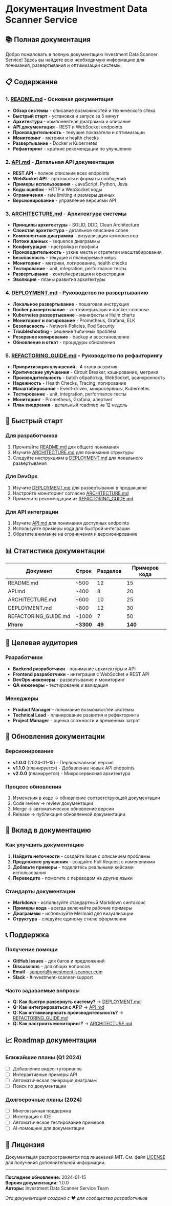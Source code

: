 # Документация Investment Data Scanner Service

## 📚 Полная документация

Добро пожаловать в полную документацию Investment Data Scanner Service! Здесь вы найдете всю необходимую информацию для понимания, развертывания и оптимизации системы.

## 📋 Содержание

### 1. [README.md](../README.md) - Основная документация

- **Обзор системы** - описание возможностей и технического стека
- **Быстрый старт** - установка и запуск за 5 минут
- **Архитектура** - компонентная диаграмма и описание
- **API документация** - REST и WebSocket endpoints
- **Производительность** - текущие показатели и оптимизации
- **Мониторинг** - метрики и health checks
- **Развертывание** - Docker и Kubernetes
- **Рефакторинг** - краткие рекомендации по улучшению

### 2. [API.md](API.md) - Детальная API документация

- **REST API** - полное описание всех endpoints
- **WebSocket API** - протоколы и форматы сообщений
- **Примеры использования** - JavaScript, Python, Java
- **Коды ошибок** - HTTP и WebSocket коды
- **Ограничения** - rate limiting и размеры данных
- **Версионирование** - управление версиями API

### 3. [ARCHITECTURE.md](ARCHITECTURE.md) - Архитектура системы

- **Принципы архитектуры** - SOLID, DDD, Clean Architecture
- **Слоистая архитектура** - детальное описание слоев
- **Компонентная диаграмма** - визуализация компонентов
- **Потоки данных** - sequence диаграммы
- **Конфигурация** - настройка и профили
- **Производительность** - узкие места и стратегии масштабирования
- **Безопасность** - текущие и планируемые меры
- **Мониторинг** - метрики, логирование, health checks
- **Тестирование** - unit, integration, performance тесты
- **Развертывание** - контейнеризация и оркестрация
- **Эволюция** - планы развития архитектуры

### 4. [DEPLOYMENT.md](DEPLOYMENT.md) - Руководство по развертыванию

- **Локальное развертывание** - пошаговая инструкция
- **Docker развертывание** - контейнеризация и docker-compose
- **Kubernetes развертывание** - манифесты и Helm charts
- **Мониторинг и логирование** - Prometheus, Grafana, ELK
- **Безопасность** - Network Policies, Pod Security
- **Troubleshooting** - решение типичных проблем
- **Резервное копирование** - backup и восстановление
- **Обновление и откат** - процедуры обновления

### 5. [REFACTORING_GUIDE.md](REFACTORING_GUIDE.md) - Руководство по рефакторингу

- **Приоритизация улучшений** - 4 этапа развития
- **Критические улучшения** - Circuit Breaker, кэширование, метрики
- **Производительность** - batch обработка, WebSocket, асинхронность
- **Надежность** - Health Checks, Tracing, логирование
- **Масштабирование** - Event-driven, микросервисы, Kubernetes
- **Тестирование** - unit, integration, performance тесты
- **Мониторинг** - Prometheus, Grafana, алертинг
- **План внедрения** - детальный roadmap на 12 недель

## 🚀 Быстрый старт

### Для разработчиков

1. Прочитайте [README.md](../README.md) для общего понимания
2. Изучите [ARCHITECTURE.md](ARCHITECTURE.md) для понимания структуры
3. Следуйте инструкциям в [DEPLOYMENT.md](DEPLOYMENT.md) для локального развертывания

### Для DevOps

1. Изучите [DEPLOYMENT.md](DEPLOYMENT.md) для развертывания в продакшене
2. Настройте мониторинг согласно [ARCHITECTURE.md](ARCHITECTURE.md)
3. Примените рекомендации из [REFACTORING_GUIDE.md](REFACTORING_GUIDE.md)

### Для API интеграции

1. Изучите [API.md](API.md) для понимания доступных endpoints
2. Используйте примеры кода для быстрой интеграции
3. Обратите внимание на ограничения и версионирование

## 📊 Статистика документации

| Документ             | Строк     | Разделов | Примеров кода |
| -------------------- | --------- | -------- | ------------- |
| README.md            | ~500      | 12       | 15            |
| API.md               | ~400      | 8        | 20            |
| ARCHITECTURE.md      | ~600      | 10       | 25            |
| DEPLOYMENT.md        | ~800      | 12       | 30            |
| REFACTORING_GUIDE.md | ~1000     | 7        | 50            |
| **Итого**            | **~3300** | **49**   | **140**       |

## 🎯 Целевая аудитория

### Разработчики

- **Backend разработчики** - понимание архитектуры и API
- **Frontend разработчики** - интеграция с WebSocket и REST API
- **DevOps инженеры** - развертывание и мониторинг
- **QA инженеры** - тестирование и валидация

### Менеджеры

- **Product Manager** - понимание возможностей системы
- **Technical Lead** - планирование развития и рефакторинга
- **Project Manager** - оценка сложности и временных затрат

## 🔄 Обновления документации

### Версионирование

- **v1.0.0** (2024-01-15) - Первоначальная версия
- **v1.1.0** (планируется) - Добавление новых API endpoints
- **v2.0.0** (планируется) - Микросервисная архитектура

### Процесс обновления

1. Изменения в коде → обновление соответствующей документации
2. Code review → review документации
3. Merge → автоматическое обновление версии
4. Release → публикация обновленной документации

## 🤝 Вклад в документацию

### Как улучшить документацию

1. **Найдите неточности** - создайте Issue с описанием проблемы
2. **Предложите улучшения** - создайте Pull Request с изменениями
3. **Добавьте примеры** - поделитесь реальными кейсами использования
4. **Переведите** - помогите с переводом на другие языки

### Стандарты документации

- **Markdown** - используйте стандартный Markdown синтаксис
- **Примеры кода** - всегда включайте рабочие примеры
- **Диаграммы** - используйте Mermaid для визуализации
- **Структура** - следуйте единому стилю оформления

## 📞 Поддержка

### Получение помощи

- **GitHub Issues** - для багов и предложений
- **Discussions** - для общих вопросов
- **Email** - support@investment-scanner.com
- **Slack** - #investment-scanner-support

### Часто задаваемые вопросы

- **Q: Как быстро развернуть систему?** → [DEPLOYMENT.md](DEPLOYMENT.md#быстрый-старт)
- **Q: Как интегрироваться с API?** → [API.md](API.md#примеры-использования)
- **Q: Как оптимизировать производительность?** → [REFACTORING_GUIDE.md](REFACTORING_GUIDE.md#производительность)
- **Q: Как настроить мониторинг?** → [ARCHITECTURE.md](ARCHITECTURE.md#мониторинг-и-наблюдаемость)

## 📈 Roadmap документации

### Ближайшие планы (Q1 2024)

- [ ] Добавление видео-туториалов
- [ ] Интерактивные примеры API
- [ ] Автоматическая генерация диаграмм
- [ ] Поиск по документации

### Долгосрочные планы (2024)

- [ ] Многоязычная поддержка
- [ ] Интеграция с IDE
- [ ] Автоматическое тестирование примеров
- [ ] AI-помощник для документации

## 📝 Лицензия

Документация распространяется под лицензией MIT. См. файл [LICENSE](../LICENSE) для получения дополнительной информации.

---

**Последнее обновление:** 2024-01-15  
**Версия документации:** 1.0.0  
**Авторы:** Investment Data Scanner Service Team

_Эта документация создана с ❤️ для сообщества разработчиков_
